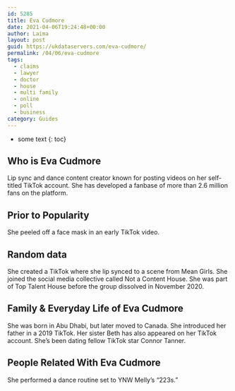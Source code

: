 ```yaml
---
id: 5285
title: Eva Cudmore
date: 2021-04-06T19:24:48+00:00
author: Laima
layout: post
guid: https://ukdataservers.com/eva-cudmore/
permalink: /04/06/eva-cudmore
tags:
  - claims
  - lawyer
  - doctor
  - house
  - multi family
  - online
  - poll
  - business
category: Guides
---
```


* some text
{: toc}


## Who is Eva Cudmore
                  
                  
                  
Lip sync and dance content creator known for posting videos on her self-titled TikTok account. She has developed a fanbase of more than 2.6 million fans on the platform.
                  
              
            
              
            
                
                
                
## Prior to Popularity
                  
                  
                  
She peeled off a face mask in an early TikTok video. 
                  
              
            
              
            
                
                
                
## Random data
                  
                  
                  
She created a TikTok where she lip synced to a scene from Mean Girls. She joined the social media collective called Not a Content House. She was part of Top Talent House before the group dissolved in November 2020.
                  
              
            
              
            
                
                
                
## Family & Everyday Life of Eva Cudmore
                  
                  
                  
She was born in Abu Dhabi, but later moved to Canada. She introduced her father in a 2019 TikTok. Her sister Beth has also appeared on her TikTok account. She&#8217;s been dating fellow TikTok star Connor Tanner.
                  
              
            
              
            
                
                
                
## People Related With Eva Cudmore
                  
                  
                  
She performed a dance routine set to YNW Melly&#8217;s &#8220;223s.&#8221; 
                  
              
            
              
            
                
              
            
              
              
            
            
              
            
          
          
          